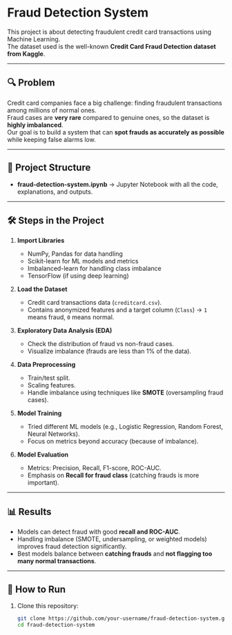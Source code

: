# Fraud Detection System

This project is about detecting fraudulent credit card transactions using Machine Learning.  
The dataset used is the well-known **Credit Card Fraud Detection dataset from Kaggle**.

---

## 🔍 Problem
Credit card companies face a big challenge: finding fraudulent transactions among millions of normal ones.  
Fraud cases are **very rare** compared to genuine ones, so the dataset is **highly imbalanced**.  
Our goal is to build a system that can **spot frauds as accurately as possible** while keeping false alarms low.

---

## 📂 Project Structure
- **fraud-detection-system.ipynb** → Jupyter Notebook with all the code, explanations, and outputs.

---

## 🛠️ Steps in the Project
1. **Import Libraries**  
   - NumPy, Pandas for data handling  
   - Scikit-learn for ML models and metrics  
   - Imbalanced-learn for handling class imbalance  
   - TensorFlow (if using deep learning)

2. **Load the Dataset**  
   - Credit card transactions data (`creditcard.csv`).  
   - Contains anonymized features and a target column (`Class`) → `1` means fraud, `0` means normal.

3. **Exploratory Data Analysis (EDA)**  
   - Check the distribution of fraud vs non-fraud cases.  
   - Visualize imbalance (frauds are less than 1% of the data).

4. **Data Preprocessing**  
   - Train/test split.  
   - Scaling features.  
   - Handle imbalance using techniques like **SMOTE** (oversampling fraud cases).

5. **Model Training**  
   - Tried different ML models (e.g., Logistic Regression, Random Forest, Neural Networks).  
   - Focus on metrics beyond accuracy (because of imbalance).

6. **Model Evaluation**  
   - Metrics: Precision, Recall, F1-score, ROC-AUC.  
   - Emphasis on **Recall for fraud class** (catching frauds is more important).  

---

## 📊 Results
- Models can detect fraud with good **recall and ROC-AUC**.  
- Handling imbalance (SMOTE, undersampling, or weighted models) improves fraud detection significantly.  
- Best models balance between **catching frauds** and **not flagging too many normal transactions**.

---

## 🚀 How to Run
1. Clone this repository:
   ```bash
   git clone https://github.com/your-username/fraud-detection-system.git
   cd fraud-detection-system
